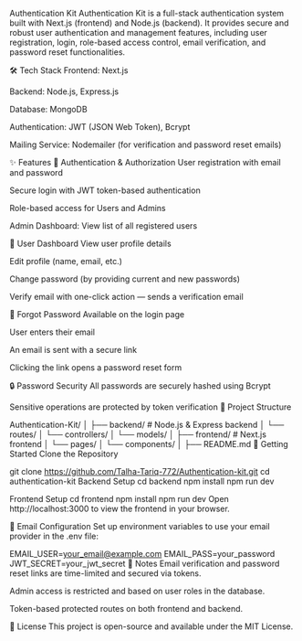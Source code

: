 Authentication Kit
Authentication Kit is a full-stack authentication system built with Next.js (frontend) and Node.js (backend). It provides secure and robust user authentication and management features, including user registration, login, role-based access control, email verification, and password reset functionalities.

🛠 Tech Stack
Frontend: Next.js

Backend: Node.js, Express.js

Database: MongoDB

Authentication: JWT (JSON Web Token), Bcrypt

Mailing Service: Nodemailer (for verification and password reset emails)

✨ Features
🔐 Authentication & Authorization
User registration with email and password

Secure login with JWT token-based authentication

Role-based access for Users and Admins

Admin Dashboard: View list of all registered users

🧑 User Dashboard
View user profile details

Edit profile (name, email, etc.)

Change password (by providing current and new passwords)

Verify email with one-click action — sends a verification email

🔁 Forgot Password
Available on the login page

User enters their email

An email is sent with a secure link

Clicking the link opens a password reset form

🔒 Password Security
All passwords are securely hashed using Bcrypt

Sensitive operations are protected by token verification
📁 Project Structure

Authentication-Kit/
│
├── backend/        # Node.js & Express backend
│   └── routes/
│   └── controllers/
│   └── models/
│
├── frontend/       # Next.js frontend
│   └── pages/
│   └── components/
│
├── README.md
🚀 Getting Started
Clone the Repository

git clone https://github.com/Talha-Tariq-772/Authentication-kit.git
cd authentication-kit
Backend Setup
cd backend
npm install
npm run dev

Frontend Setup
cd frontend
npm install
npm run dev
Open http://localhost:3000 to view the frontend in your browser.

📨 Email Configuration
Set up environment variables to use your email provider in the .env file:

EMAIL_USER=your_email@example.com
EMAIL_PASS=your_password
JWT_SECRET=your_jwt_secret
📌 Notes
Email verification and password reset links are time-limited and secured via tokens.

Admin access is restricted and based on user roles in the database.

Token-based protected routes on both frontend and backend.

📄 License
This project is open-source and available under the MIT License.


